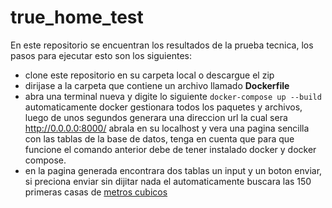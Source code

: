 # true_home_test
En este repositorio se encuentran los resultados de la prueba tecnica, los pasos para ejecutar esto son los siguientes:
* clone este repositorio en su carpeta local o descargue el zip 
* dirijase a la carpeta que contiene un archivo llamado **Dockerfile**
* abra una terminal nueva y digite lo siguiente ```docker-compose up --build``` automaticamente docker gestionara todos los paquetes y archivos, luego de unos segundos generara una direccion url la cual sera  http://0.0.0.0:8000/ abrala en su localhost y vera una pagina sencilla con las tablas de la base de datos, tenga en cuenta que para que funcione el comando anterior debe de tener instalado docker y docker compose.
* en la pagina generada encontrara dos tablas un input y un boton enviar, si preciona enviar sin dijitar nada el automaticamente buscara las 150 primeras casas de   [metros cubicos](https://inmuebles.metroscubicos.com/distrito-federal/)

